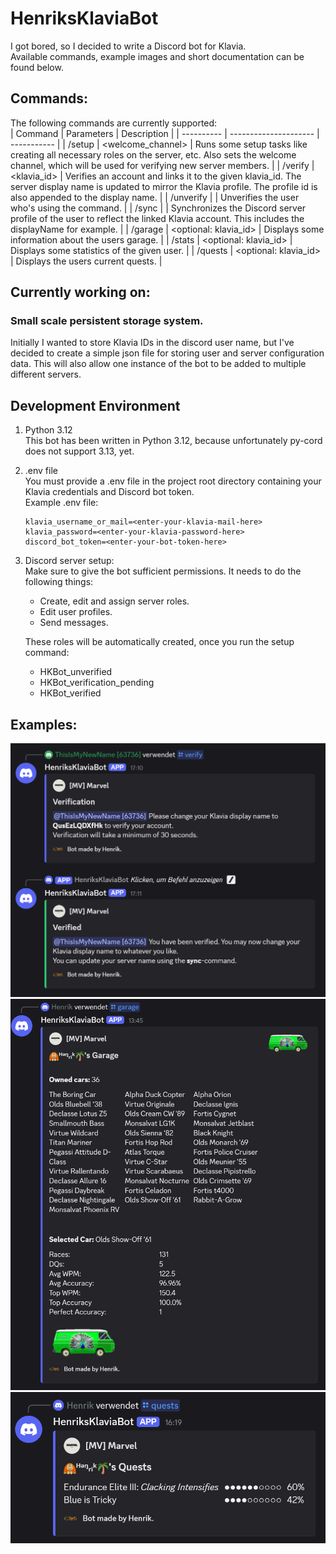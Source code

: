 # HenriksKlaviaBot
I got bored, so I decided to write a Discord bot for Klavia.  
Available commands, example images and short documentation can be found below.

## Commands:  
The following commands are currently supported:  
| Command    | Parameters            | Description |
| ---------- | --------------------- | ----------- |
| /setup     | <welcome_channel>     | Runs some setup tasks like creating all necessary roles on the server, etc. Also sets the welcome channel, which will be used for verifying new server members. |
| /verify    | <klavia_id>           | Verifies an account and links it to the given klavia_id. The server display name is updated to mirror the Klavia profile. The profile id is also appended to the display name. |
| /unverify  |                       | Unverifies the user who's using the command. |
| /sync      |                       | Synchronizes the Discord server profile of the user to reflect the linked Klavia account. This includes the displayName for example. |
| /garage    | <optional: klavia_id> | Displays some information about the users garage. |
| /stats     | <optional: klavia_id> | Displays some statistics of the given user. |
| /quests    | <optional: klavia_id> | Displays the users current quests. |

## Currently working on:
### Small scale persistent storage system.  
Initially I wanted to store Klavia IDs in the discord user name, but I've decided to create a simple json file for storing user and server configuration data. This will also allow one instance of the bot to be added to multiple different servers.

## Development Environment
1. Python 3.12  
   This bot has been written in Python 3.12, because unfortunately py-cord does not support 3.13, yet.
2. .env file  
   You must provide a .env file in the project root directory containing your Klavia credentials and Discord bot token.  
   Example .env file:  
    ```
    klavia_username_or_mail=<enter-your-klavia-mail-here>
    klavia_password=<enter-your-klavia-password-here>
    discord_bot_token=<enter-your-bot-token-here>
    ```
3. Discord server setup:  
   Make sure to give the bot sufficient permissions. It needs to do the following things:
   - Create, edit and assign server roles.
   - Edit user profiles.
   - Send messages.
     
   These roles will be automatically created, once you run the setup command:
   - HKBot_unverified
   - HKBot_verification_pending
   - HKBot_verified

## Examples:
![verification](readme/verification.png)
![garage](readme/garage.png)
![quests](readme/quests.png)
